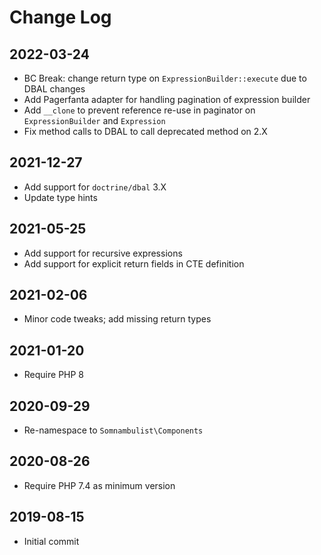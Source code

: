Change Log
==========

2022-03-24
----------

 * BC Break: change return type on `ExpressionBuilder::execute` due to DBAL changes
 * Add Pagerfanta adapter for handling pagination of expression builder
 * Add `__clone` to prevent reference re-use in paginator on `ExpressionBuilder` and `Expression`
 * Fix method calls to DBAL to call deprecated method on 2.X

2021-12-27
----------

 * Add support for `doctrine/dbal` 3.X
 * Update type hints

2021-05-25
----------

 * Add support for recursive expressions
 * Add support for explicit return fields in CTE definition

2021-02-06
----------

 * Minor code tweaks; add missing return types

2021-01-20
----------

 * Require PHP 8

2020-09-29
----------

 * Re-namespace to `Somnambulist\Components`

2020-08-26
----------

 * Require PHP 7.4 as minimum version

2019-08-15
----------

 * Initial commit
